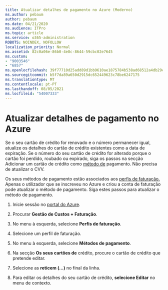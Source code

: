 ```yaml
---
title: Atualizar detalhes de pagamento no Azure (Moderno)
ms.author: pebaum
author: pebaum
ms.date: 04/21/2020
ms.audience: ITPro
ms.topic: article
ms.service: o365-administration
ROBOTS: NOINDEX, NOFOLLOW
localization_priority: Normal
ms.assetid: 82c0a06e-86b0-4e8c-8644-59cbc02e7645
ms.custom:
- "9003546"
- "6857"
ms.openlocfilehash: 39f77710d25add89d1bb9610ae1875784b538ad68512a4db29c1388e53e0fd75
ms.sourcegitcommit: b5f7da89a650d2915dc652449623c78be6247175
ms.translationtype: MT
ms.contentlocale: pt-PT
ms.lasthandoff: 08/05/2021
ms.locfileid: "54007333"
---
```

# <a name="update-payment-details-in-azure"></a>Atualizar detalhes de pagamento no Azure

Se o seu cartão de crédito for renovado e o número permanecer igual, atualize os detalhes do cartão de crédito existentes como a data de expiração. Se o número do seu cartão de crédito for alterado porque o cartão foi perdido, roubado ou expirado, siga os passos na secção Adicionar um cartão de crédito como [método de](https://docs.microsoft.com/azure/cost-management-billing/manage/change-credit-card?WT.mc_id=Portal-Microsoft_Azure_Support#addcard) pagamento. Não precisa de atualizar o CVV.

Os seus métodos de pagamento estão associados aos [perfis de faturação.](https://docs.microsoft.com/azure/billing/billing-how-to-change-credit-card?WT.mc_id=Portal-Microsoft_Azure_Support#change-payment-method-for-a-billing-profile) Apenas o utilizador que se inscreveu no Azure e criou a conta de faturação pode atualizar o método de pagamento. Siga estes passos para atualizar o método de pagamento.

1. Inicie sessão no [portal do Azure](https://portal.azure.com/).

2. Procurar **Gestão de Custos + Faturação**.

3. No menu à esquerda, selecione **Perfis de faturação**.

4. Selecione um perfil de faturação.

5. No menu à esquerda, selecione **Métodos de pagamento**.

6. Na secção **Os seus cartões de** crédito, procure o cartão de crédito que pretende editar.
7. Selecione as **reticem (...)** no final da linha.

8. Para editar os detalhes do seu cartão de crédito,  **selecione Editar**  no menu de contexto.
